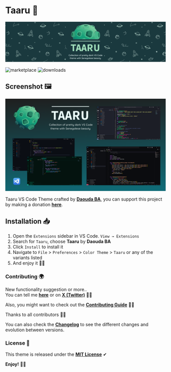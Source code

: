 # Taaru 🎨

![cover](assets/images/cover.png)

![marketplace](https://img.shields.io/vscode-marketplace/v/daoodaba975.taaru.svg?maxAge=3600&style=for-the-badge&labelColor=1D4930&color=52BF81)
![downloads](https://img.shields.io/visual-studio-marketplace/d/daoodaba975.taaru.svg?maxAge=3600&style=for-the-badge&labelColor=1D4930&color=52BF81)

## Screenshot 🖼️

![cover](assets/images/screenshot.png)

Taaru VS Code Theme crafted by **[Daouda BA](https://github.com/daoodaba975)**, you can support this project by making a donation **[here](https://www.buymeacoffee.com/daoodaba975)**.

## Installation 📥

1. Open the `Extensions` sidebar in VS Code. `View → Extensions`
2. Search for `Taaru`, choose **Taaru** by **Daouda BA**
3. Click `Install` to install it
4. Navigate to `File` > `Preferences` > `Color Theme` > `Taaru` or any of the variants listed
5. And enjoy it 👌🏾

### Contributing 🌍

New functionality suggestion or more..  
You can tell me **[here](https://github.com/daoodaba975/taaru/issues)** or on **[X (Twitter)](https://x.com/daoodaba975)** 🙌🏾

Also, you might want to check out the **[Contributing Guide](assets/CONTRIBUTING.md)** 🤝🏾

Thanks to all contributors 👏🏽

You can also check the **[Changelog](assets/CHANGELOG.md)** to see the different changes and evolution between versions.

### License 🎫

This theme is released under the **[MIT License](LICENSE.md)** ✔

**Enjoy!** 🙏🏾
